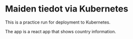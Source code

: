 # Maiden tiedot via Kubernetes
This is a practice run for deployment to Kubernetes.

The app is a react app that shows country information.

